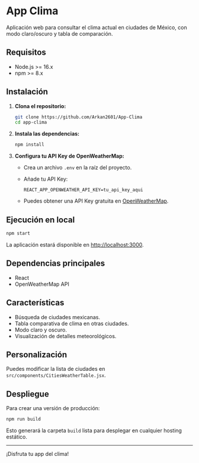 # App Clima

Aplicación web para consultar el clima actual en ciudades de México, con modo claro/oscuro y tabla de comparación.

## Requisitos

- Node.js >= 16.x
- npm >= 8.x

## Instalación

1. **Clona el repositorio:**

   ```bash
   git clone https://github.com/Arkan2601/App-Clima
   cd app-clima
   ```

2. **Instala las dependencias:**

   ```bash
   npm install
   ```

3. **Configura tu API Key de OpenWeatherMap:**

   - Crea un archivo `.env` en la raíz del proyecto.
   - Añade tu API Key:

     ```
     REACT_APP_OPENWEATHER_API_KEY=tu_api_key_aqui
     ```

   - Puedes obtener una API Key gratuita en [OpenWeatherMap](https://openweathermap.org/api).

## Ejecución en local

```bash
npm start
```

La aplicación estará disponible en [http://localhost:3000](http://localhost:3000).

## Dependencias principales

- React
- OpenWeatherMap API

## Características

- Búsqueda de ciudades mexicanas.
- Tabla comparativa de clima en otras ciudades.
- Modo claro y oscuro.
- Visualización de detalles meteorológicos.

## Personalización

Puedes modificar la lista de ciudades en `src/components/CitiesWeatherTable.jsx`.

## Despliegue

Para crear una versión de producción:

```bash
npm run build
```

Esto generará la carpeta `build` lista para desplegar en cualquier hosting estático.

---

¡Disfruta tu app del clima!
